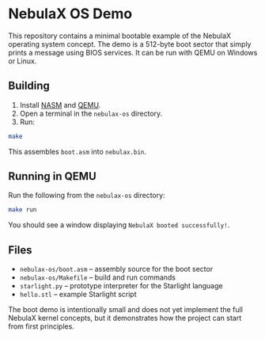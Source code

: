 # NebulaX OS Demo

This repository contains a minimal bootable example of the NebulaX operating system concept. The demo is a 512-byte boot sector that simply prints a message using BIOS services. It can be run with QEMU on Windows or Linux.

## Building

1. Install [NASM](https://www.nasm.us/) and [QEMU](https://www.qemu.org/).
2. Open a terminal in the `nebulax-os` directory.
3. Run:

```bash
make
```

This assembles `boot.asm` into `nebulax.bin`.

## Running in QEMU

Run the following from the `nebulax-os` directory:

```bash
make run
```

You should see a window displaying `NebulaX booted successfully!`.

## Files

- `nebulax-os/boot.asm` – assembly source for the boot sector
- `nebulax-os/Makefile` – build and run commands
- `starlight.py` – prototype interpreter for the Starlight language
- `hello.stl` – example Starlight script

The boot demo is intentionally small and does not yet implement the full NebulaX kernel concepts, but it demonstrates how the project can start from first principles.
